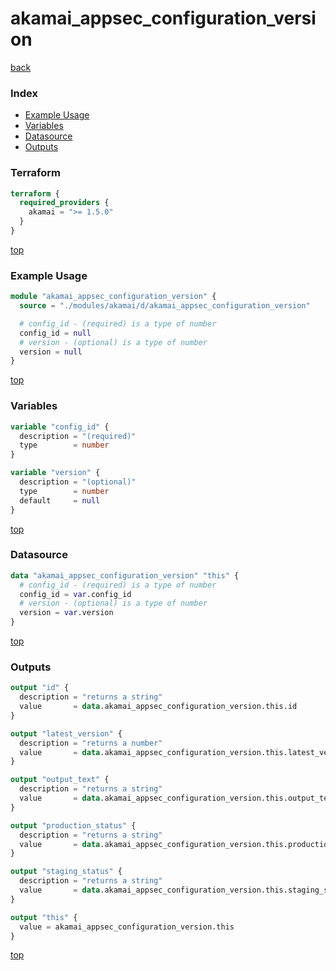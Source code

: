 # akamai_appsec_configuration_version

[back](../akamai.md)

### Index

- [Example Usage](#example-usage)
- [Variables](#variables)
- [Datasource](#datasource)
- [Outputs](#outputs)

### Terraform

```terraform
terraform {
  required_providers {
    akamai = ">= 1.5.0"
  }
}
```

[top](#index)

### Example Usage

```terraform
module "akamai_appsec_configuration_version" {
  source = "./modules/akamai/d/akamai_appsec_configuration_version"

  # config_id - (required) is a type of number
  config_id = null
  # version - (optional) is a type of number
  version = null
}
```

[top](#index)

### Variables

```terraform
variable "config_id" {
  description = "(required)"
  type        = number
}

variable "version" {
  description = "(optional)"
  type        = number
  default     = null
}
```

[top](#index)

### Datasource

```terraform
data "akamai_appsec_configuration_version" "this" {
  # config_id - (required) is a type of number
  config_id = var.config_id
  # version - (optional) is a type of number
  version = var.version
}
```

[top](#index)

### Outputs

```terraform
output "id" {
  description = "returns a string"
  value       = data.akamai_appsec_configuration_version.this.id
}

output "latest_version" {
  description = "returns a number"
  value       = data.akamai_appsec_configuration_version.this.latest_version
}

output "output_text" {
  description = "returns a string"
  value       = data.akamai_appsec_configuration_version.this.output_text
}

output "production_status" {
  description = "returns a string"
  value       = data.akamai_appsec_configuration_version.this.production_status
}

output "staging_status" {
  description = "returns a string"
  value       = data.akamai_appsec_configuration_version.this.staging_status
}

output "this" {
  value = akamai_appsec_configuration_version.this
}
```

[top](#index)